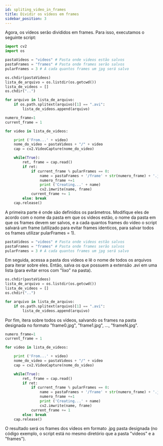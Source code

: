 ```yaml
---
id: spliting_video_in_frames
title: Dividir os vídeos em frames
sidebar_position: 3
---
```




Agora, os vídeos serão divididos em frames. Para isso, executamos o seguinte script:

```py
import cv2
import os

pastaVideos = "videos" # Pasta onde videos estão salvos
pastaFrames = "frames" # Pasta onde frames serão salvos
pularFrames = 3 # A cada quantos frames um jpg será salvo

os.chdir(pastaVideos)
lista_de_arquivo = os.listdir(os.getcwd())
lista_de_videos = []
os.chdir("..")

for arquivo in lista_de_arquivo:
    if os.path.splitext(arquivo)[1] == ".avi":
        lista_de_videos.append(arquivo)

numero_frame=1
current_frame = 1

for video in lista_de_videos:

    print ('From...' + video)
    nome_do_video = pastaVideos + "/" + video
    cap = cv2.VideoCapture(nome_do_video)

    while(True):
        ret, frame = cap.read()        
        if ret:
            if current_frame % pularFrames == 0:
                name = pastaFrames + '/frame' + str(numero_frame) + '.jpg'
                numero_frame +=1
                print ('Creating...' + name)
                cv2.imwrite(name, frame)
            current_frame += 1
        else: break
    cap.release()
```

A primeira parte é onde são definidos os parâmetros. Modifique eles de acordo com o nome da pasta em que os videos estão, o nome da pasta em que os frames devem ser salvos, e a cada quantos frames do vídeo o script salvará um frame (utilizado para evitar frames identicos, para salvar todos os frames utilizar pularFrames = 1).

```py
pastaVideos = "videos" # Pasta onde videos estão salvos
pastaFrames = "frames" # Pasta onde frames serão salvos
pularFrames = 3 # A cada quantos frames um jpg será salvo
```

Em seguida, acessa a pasta dos videos e lê o nome de todos os arquivos para iterar sobre eles. Então, salva os que possuem a extensão .avi em uma lista (para evitar erros com "lixo" na pasta).

```py
os.chdir(pastaVideos)
lista_de_arquivo = os.listdir(os.getcwd())
lista_de_videos = []
os.chdir("..")

for arquivo in lista_de_arquivo:
    if os.path.splitext(arquivo)[1] == ".avi":
        lista_de_videos.append(arquivo)
```

Por fim, itera sobre todos os vídeos, salvando os frames na pasta designada no formato "frame0.jpg", "frame1.jpg", ..., "frameN.jpg".

```py
numero_frame=1
current_frame = 1

for video in lista_de_videos:

    print ('From...' + video)
    nome_do_video = pastaVideos + "/" + video
    cap = cv2.VideoCapture(nome_do_video)

    while(True):
        ret, frame = cap.read()        
        if ret:
            if current_frame % pularFrames == 0:
                name = pastaFrames + '/frame' + str(numero_frame) + '.jpg'
                numero_frame +=1
                print ('Creating...' + name)
                cv2.imwrite(name, frame)
            current_frame += 1
        else: break
    cap.release()
```

O resultado será os frames dos vídeos em formato .jpg pasta designada (no código exemplo, o script está no mesmo diretório que a pasta "videos" e a "frames").